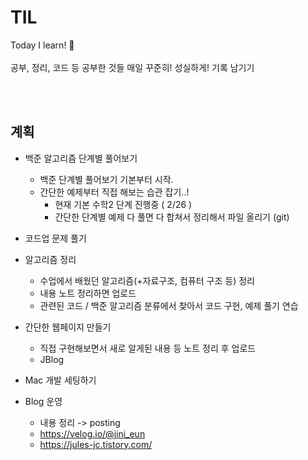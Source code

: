# TIL
Today I learn!
🐧
<br><br> 공부, 정리, 코드 등 공부한 것들 매일 꾸준히! 성실하게! 기록 남기기


<br><br>

## 계획

- 백준 알고리즘 단계별 풀어보기
  - 백준 단계별 풀어보기 기본부터 시작.
  - 간단한 예제부터 직접 해보는 습관 잡기..!
    - 현재 기본 수학2 단계 진행중 ( 2/26 )
    - 간단한 단계별 예제 다 풀면 다 합쳐서 정리해서 파일 올리기 (git)
    
- 코드업 문제 풀기
  
- 알고리즘 정리
  - 수업에서 배웠던 알고리즘(+자료구조, 컴퓨터 구조 등) 정리
  - 내용 노트 정리하면 업로드
  - 관련된 코드 / 백준 알고리즘 분류에서 찾아서 코드 구현, 예제 풀기 연습
  
- 간단한 웹페이지 만들기
  - 직접 구현해보면서 새로 알게된 내용 등 노트 정리 후 업로드
  - JBlog

- Mac 개발 세팅하기
  
- Blog 운영
  - 내용 정리 -> posting
  - https://velog.io/@jini_eun
  - https://jules-jc.tistory.com/
